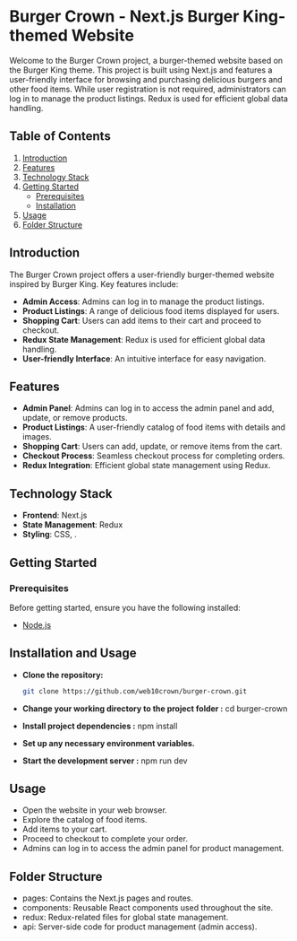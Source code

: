 # Burger Crown - Next.js Burger King-themed Website

Welcome to the Burger Crown project, a burger-themed website based on the Burger King theme. This project is built using Next.js and features a user-friendly interface for browsing and purchasing delicious burgers and other food items. While user registration is not required, administrators can log in to manage the product listings. Redux is used for efficient global data handling.

## Table of Contents

1. [Introduction](#introduction)
2. [Features](#features)
3. [Technology Stack](#technology-stack)
4. [Getting Started](#getting-started)
   - [Prerequisites](#prerequisites)
   - [Installation](#installation)
5. [Usage](#usage)
6. [Folder Structure](#folder-structure)


## Introduction

The Burger Crown project offers a user-friendly burger-themed website inspired by Burger King. Key features include:

- **Admin Access**: Admins can log in to manage the product listings.
- **Product Listings**: A range of delicious food items displayed for users.
- **Shopping Cart**: Users can add items to their cart and proceed to checkout.
- **Redux State Management**: Redux is used for efficient global data handling.
- **User-friendly Interface**: An intuitive interface for easy navigation.

## Features

- **Admin Panel**: Admins can log in to access the admin panel and add, update, or remove products.
- **Product Listings**: A user-friendly catalog of food items with details and images.
- **Shopping Cart**: Users can add, update, or remove items from the cart.
- **Checkout Process**: Seamless checkout process for completing orders.
- **Redux Integration**: Efficient global state management using Redux.

## Technology Stack

- **Frontend**: Next.js
- **State Management**: Redux
- **Styling**:  CSS, .

## Getting Started

### Prerequisites

Before getting started, ensure you have the following installed:

- [Node.js](https://nodejs.org/)

## **Installation and Usage**

- **Clone the repository:**

   ```bash
   git clone https://github.com/web10crown/burger-crown.git

- **Change your working directory to the project folder :**
cd burger-crown

- **Install project dependencies :**
npm install

- **Set up any necessary environment variables.**

- **Start the development server :**
npm run dev

## Usage

- Open the website in your web browser.
- Explore the catalog of food items.
- Add items to your cart.
- Proceed to checkout to complete your order.
- Admins can log in to access the admin panel for product management.
## Folder Structure
- pages: Contains the Next.js pages and routes.
- components: Reusable React components used throughout the site.
- redux: Redux-related files for global state management.
- api: Server-side code for product management (admin access).
   

